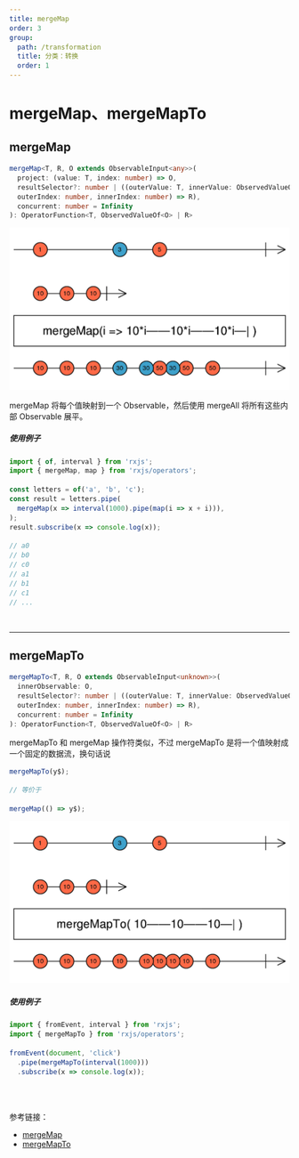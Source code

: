 ```yaml
---
title: mergeMap
order: 3
group:
  path: /transformation
  title: 分类：转换
  order: 1
---
```


# mergeMap、mergeMapTo

## mergeMap

```typescript
mergeMap<T, R, O extends ObservableInput<any>>(
  project: (value: T, index: number) => O,
  resultSelector?: number | ((outerValue: T, innerValue: ObservedValueOf<O>,
  outerIndex: number, innerIndex: number) => R),
  concurrent: number = Infinity
): OperatorFunction<T, ObservedValueOf<O> | R>
```

<img src="./images/mergeMap.png" style="zoom:50%;" />

mergeMap 将每个值映射到一个 Observable，然后使用 mergeAll 将所有这些内部 Observable 展平。

##### 使用例子

```typescript
import { of, interval } from 'rxjs';
import { mergeMap, map } from 'rxjs/operators';

const letters = of('a', 'b', 'c');
const result = letters.pipe(
  mergeMap(x => interval(1000).pipe(map(i => x + i))),
);
result.subscribe(x => console.log(x));

// a0
// b0
// c0
// a1
// b1
// c1
// ...
```

<br/>

---

## mergeMapTo

```typescript
mergeMapTo<T, R, O extends ObservableInput<unknown>>(
  innerObservable: O,
  resultSelector?: number | ((outerValue: T, innerValue: ObservedValueOf<O>,
  outerIndex: number, innerIndex: number) => R),
  concurrent: number = Infinity
): OperatorFunction<T, ObservedValueOf<O> | R>
```

mergeMapTo 和 mergeMap 操作符类似，不过 mergeMapTo 是将一个值映射成一个固定的数据流，换句话说

```typescript
mergeMapTo(y$);

// 等价于

mergeMap(() => y$);
```

<img src="./images/mergeMapTo.png" alt="mergeMapTo marble diagram" style="zoom:50%;" />

##### 使用例子

```typescript
import { fromEvent, interval } from 'rxjs';
import { mergeMapTo } from 'rxjs/operators';

fromEvent(document, 'click')
  .pipe(mergeMapTo(interval(1000)))
  .subscribe(x => console.log(x));
```

<br/><br/>

参考链接：

- [mergeMap](https://rxjs.dev/api/operators/mergeMap)
- [mergeMapTo](https://rxjs.dev/api/operators/mergeMapTo)
